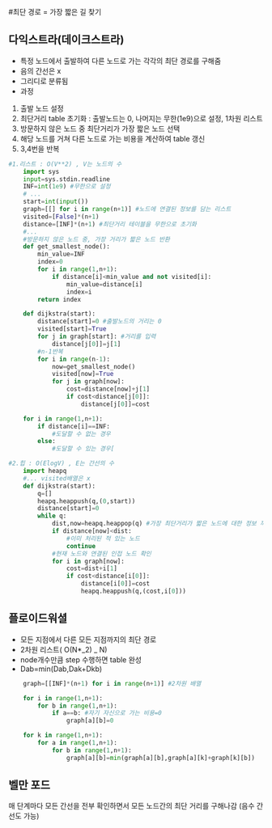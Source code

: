 #최단 경로
= 가장 짧은 길 찾기

## 다익스트라(데이크스트라)

- 특정 노드에서 출발하여 다른 노드로 가는 각각의 최단 경로를 구해줌
- 음의 간선은 x
- 그리디로 분류됨
- 과정

1. 출발 노드 설정
2. 최단거리 table 초기화 : 출발노드는 0, 나머지는 무한(1e9)으로 설정, 1차원 리스트
3. 방문하지 않은 노드 중 최단거리가 가장 짧은 노드 선택
4. 해당 노드를 거쳐 다른 노드로 가는 비용을 계산하여 table 갱신
5. 3,4번을 반복

```py
#1.리스트 : O(V**2) , V는 노드의 수
    import sys
    input=sys.stdin.readline
    INF=int(1e9) #무한으로 설정
    # ...
    start=int(input())
    graph=[[] for i in range(n+1)] #노드에 연결된 정보를 담는 리스트
    visited=[False]*(n+1)
    distance=[INF]*(n+1) #최단거리 테이블을 무한으로 초기화
    #...
    #방문하지 않은 노드 중, 가장 거리가 짧은 노드 반환
    def get_smallest_node():
        min_value=INF
        index=0
        for i in range(1,n+1):
            if distance[i]<min_value and not visited[i]:
                min_value=distance[i]
                index=i
        return index

    def dijkstra(start):
        distance[start]=0 #출발노드의 거리는 0
        visited[start]=True
        for j in graph[start]: #거리를 입력
            distance[j[0]]=j[1]
        #n-1반복
        for i in range(n-1):
            now=get_smallest_node()
            visited[now]=True
            for j in graph[now]:
                cost=distance[now]+j[1]
                if cost<distance[j[0]]:
                    distance[j[0]]=cost

    for i in range(1,n+1):
        if distance[i]==INF:
            #도달할 수 없는 경우
        else:
            #도달할 수 있는 경우[

#2.힙 : O(ElogV) , E는 간선의 수
    import heapq
    #... visited배열은 x
    def dijkstra(start):
        q=[]
        heapq.heappush(q,(0,start))
        distance[start]=0
        while q:
            dist,now=heapq.heappop(q) #가장 최단거리가 짧은 노드에 대한 정보 꺼내기
            if distance[now]<dist:
                #이미 처리된 적 있는 노드
                continue
            #현재 노드와 연결된 인접 노드 확인
            for i in graph[now]:
                cost=dist+i[1]
                if cost<distance[i[0]]:
                    distance[i[0]]=cost
                    heapq.heappush(q,(cost,i[0]))
```

## 플로이드워셜

- 모든 지점에서 다른 모든 지점까지의 최단 경로
- 2차원 리스트( O(N\*_2) _ N)
- node개수만큼 step 수행하면 table 완성
- Dab=min(Dab,Dak+Dkb)

```py
    graph=[[INF]*(n+1) for i in range(n+1)] #2차원 배열

    for i in range(1,n+1):
        for b in range(1,n+1):
            if a==b: #자기 자신으로 가는 비용=0
                graph[a][b]=0

    for k in range(1,n+1):
        for a in range(1,n+1):
            for b in range(1,n+1):
                graph[a][b]=min(graph[a][b],graph[a][k]+graph[k][b])

```

## 벨만 포드

매 단계마다 모든 간선을 전부 확인하면서 모든 노드간의 최단 거리를 구해나감 (음수 간선도 가능)
